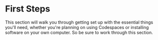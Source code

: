 # First Steps

This section will walk you through getting set up with the essential things you'll need, whether you're planning on using Codespaces or installing software on your own computer. So be sure to work through this section.